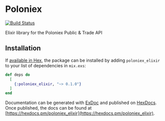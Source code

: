 # Poloniex
[![Build Status](https://circleci.com/gh/fremantle-capital/poloniex_elixir.png?circle-token=e925c779d62292b6fd4f5f15445c4cec8d7ca79a)](https://circleci.com/gh/fremantle-capital/poloniex_elixir)

Elixir library for the Poloniex Public & Trade API

## Installation

If [available in Hex](https://hex.pm/docs/publish), the package can be installed
by adding `poloniex_elixir` to your list of dependencies in `mix.exs`:

```elixir
def deps do
  [
    {:poloniex_elixir, "~> 0.1.0"}
  ]
end
```

Documentation can be generated with [ExDoc](https://github.com/elixir-lang/ex_doc)
and published on [HexDocs](https://hexdocs.pm). Once published, the docs can
be found at [https://hexdocs.pm/poloniex_elixir](https://hexdocs.pm/poloniex_elixir).

